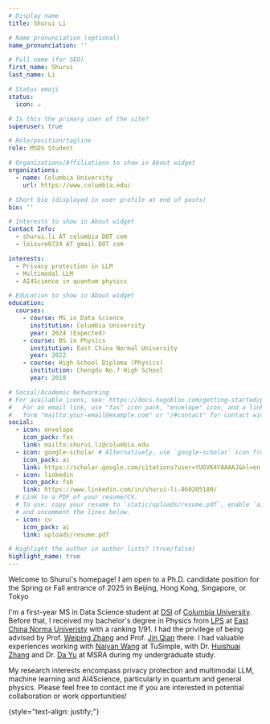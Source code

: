 ```yaml
---
# Display name
title: Shurui Li

# Name pronunciation (optional)
name_pronunciation: ''

# Full name (for SEO)
first_name: Shurui
last_name: Li

# Status emoji
status:
  icon: ☕️

# Is this the primary user of the site?
superuser: true

# Role/position/tagline
role: MSDS Student

# Organizations/Affiliations to show in About widget
organizations:
  - name: Columbia University
    url: https://www.columbia.edu/

# Short bio (displayed in user profile at end of posts)
bio: ''

# Interests to show in About widget
Contact Info:
  - shurui.li AT columbia DOT com
  - leisure0724 AT gmail DOT com

interests:
  - Privacy protection in LLM
  - Multimodal LLM
  - AI4Science in quantum physics

# Education to show in About widget
education:
  courses:
    - course: MS in Data Science
      institution: Columbia University
      year: 2024 (Expected)
    - course: BS in Physics
      institution: East China Normal University
      year: 2022
    - course: High School Diploma (Physics)
      institution: Chengdu No.7 High School
      year: 2018

# Social/Academic Networking
# For available icons, see: https://docs.hugoblox.com/getting-started/page-builder/#icons
#   For an email link, use "fas" icon pack, "envelope" icon, and a link in the
#   form "mailto:your-email@example.com" or "/#contact" for contact widget.
social:
  - icon: envelope
    icon_pack: fas
    link: mailto:shurui.li@columbia.edu
  - icon: google-scholar # Alternatively, use `google-scholar` icon from `ai` icon pack
    icon_pack: ai
    link: https://scholar.google.com/citations?user=YUGVK4YAAAAJ&hl=en
  - icon: linkedin
    icon_pack: fab
    link: https://www.linkedin.com/in/shurui-li-860205180/
  # Link to a PDF of your resume/CV.
  # To use: copy your resume to `static/uploads/resume.pdf`, enable `ai` icons in `params.yaml`,
  # and uncomment the lines below.
  - icon: cv
    icon_pack: ai
    link: uploads/resume.pdf

# Highlight the author in author lists? (true/false)
highlight_name: true
---
```


Welcome to Shurui's homepage! I am open to a Ph.D. candidate position for the Spring or Fall entrance of 2025 in Beijing, Hong Kong, Singapore, or Tokyo

I'm a first-year MS in Data Science student at [DSI](https://datascience.columbia.edu/) of [Columbia University](https://www.columbia.edu/). Before that, I received my bachelor's degree in Physics from [LPS](http://www.lps.ecnu.edu.cn/) at [East China Norma Univeristy](https://www.ecnu.edu.cn/) with a ranking 1/91. I had the privilege of being advised by Prof. [Weiping Zhang](https://www.physics.sjtu.edu.cn/jsml/zhangweiping.html) and Prof. [Jin Qian](https://faculty.ecnu.edu.cn/_s41/qj2/main.psp) there. I had valuable experiences working with [Naiyan Wang](https://winsty.net/) at TuSimple, with Dr. [Huishuai Zhang](https://www.microsoft.com/en-us/research/people/huzhang/) and Dr. [Da Yu](https://dayu11.github.io/) at MSRA during my undergraduate study. 

My research interests encompass privacy protection and multimodal LLM, machine learning and AI4Science, particularly in quantum and general physics. Please feel free to contact me if you are interested in potential collaboration or work opportunities!


{style="text-align: justify;"}

